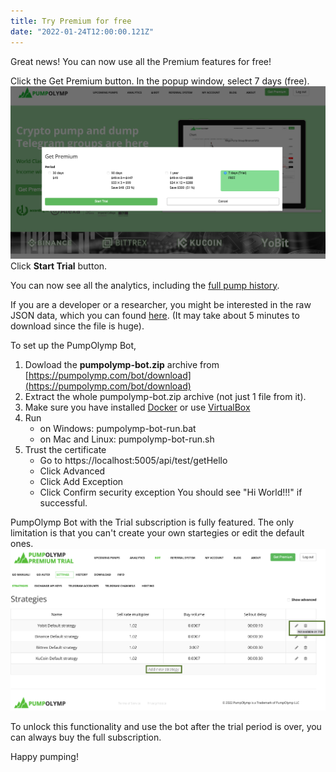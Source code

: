 ```yaml
---
title: Try Premium for free
date: "2022-01-24T12:00:00.121Z"
---
```


Great news! You can now use all the Premium features for free!

Click the Get Premium button. In the popup window, select 7 days (free).
![Start Trial](./1.png)
Click **Start Trial** button.

You can now see all the analytics, including the [full pump history](https://pumpolymp.com/analytics/all-pumps).

If you are a developer or a researcher, you might be interested in the raw JSON data, which you can found [here](https://pumpolymp.com/api/PumpMarketHistory/raw). (It may take about 5 minutes to download since the file is huge).

To set up the PumpOlymp Bot,
1. Dowload the **pumpolymp-bot.zip** archive from [https://pumpolymp.com/bot/download](https://pumpolymp.com/bot/download)
2. Extract the whole pumpolymp-bot.zip archive (not just 1 file from it).
3. Make sure you have installed [Docker](https://docs.docker.com/desktop/windows/install/) or use [VirtualBox](https://www.virtualbox.org/wiki/Downloads)
4. Run
   - on Windows: pumpolymp-bot-run.bat
   - on Mac and Linux: pumpolymp-bot-run.sh
5. Trust the certificate
   - Go to https://localhost:5005/api/test/getHello
   - Click Advanced
   - Click Add Exception
   - Click Confirm security exception
   You should see "Hi World!!!" if successful.

PumpOlymp Bot with the Trial subscription is fully featured. The only limitation is that you can't create your own startegies or edit the default ones.
![Strategies](./2.png)

To unlock this functionality and use the bot after the trial period is over, you can always buy the full subscription.

Happy pumping!